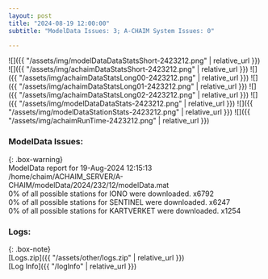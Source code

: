 ```yaml
---
layout: post
title: "2024-08-19 12:00:00"
subtitle: "ModelData Issues: 3; A-CHAIM System Issues: 0"

---
```


![]({{ "/assets/img/modelDataDataStatsShort-2423212.png" | relative_url }})
![]({{ "/assets/img/achaimDataStatsShort-2423212.png" | relative_url }})
![]({{ "/assets/img/achaimDataStatsLong00-2423212.png" | relative_url }})
![]({{ "/assets/img/achaimDataStatsLong01-2423212.png" | relative_url }})
![]({{ "/assets/img/achaimDataStatsLong02-2423212.png" | relative_url }})
![]({{ "/assets/img/modelDataDataStats-2423212.png" | relative_url }})
![]({{ "/assets/img/modelDataStationStats-2423212.png" | relative_url }})
![]({{ "/assets/img/achaimRunTime-2423212.png" | relative_url }})


### ModelData Issues:  
  
{: .box-warning}  
 ModelData report for 19-Aug-2024 12:15:13   
 /home/chaim/ACHAIM_SERVER/A-CHAIM/modelData/2024/232/12/modelData.mat   
 0% of all possible stations for IONO were downloaded. x6792   
 0% of all possible stations for SENTINEL were downloaded. x6247   
 0% of all possible stations for KARTVERKET were downloaded. x1254   
  


### Logs:  
  
{: .box-note}  
[Logs.zip]({{ "/assets/other/logs.zip" | relative_url }})  
[Log Info]({{ "/logInfo" | relative_url }})  
